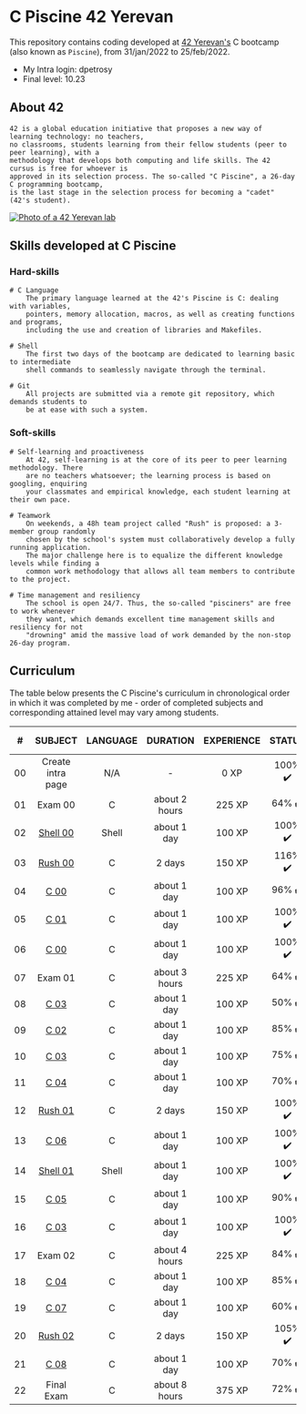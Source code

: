 # C Piscine 42 Yerevan

This repository contains coding developed at [42 Yerevan's](https://42yerevan.am/) C bootcamp (also known as `Piscine`), from 31/jan/2022 to 25/feb/2022.
* My Intra login: dpetrosy
* Final level: 10.23

## About 42

	42 is a global education initiative that proposes a new way of learning technology: no teachers,
	no classrooms, students learning from their fellow students (peer to peer learning), with a
	methodology that develops both computing and life skills. The 42 cursus is free for whoever is
	approved in its selection process. The so-called "C Piscine", a 26-day C programming bootcamp,
	is the last stage in the selection process for becoming a "cadet" (42's student).
	
[![Photo of a 42 Yerevan lab](42_Yerevan.jpg)](https://42yerevan.am/)

## Skills developed at C Piscine

### Hard-skills
	# C Language
		The primary language learned at the 42's Piscine is C: dealing with variables,
		pointers, memory allocation, macros, as well as creating functions and programs,
		including the use and creation of libraries and Makefiles.

	# Shell
		The first two days of the bootcamp are dedicated to learning basic to intermediate
		shell commands to seamlessly navigate through the terminal.

	# Git
		All projects are submitted via a remote git repository, which demands students to
		be at ease with such a system.

### Soft-skills
	# Self-learning and proactiveness
		At 42, self-learning is at the core of its peer to peer learning methodology. There
		are no teachers whatsoever; the learning process is based on googling, enquiring
		your classmates and empirical knowledge, each student learning at their own pace.

	# Teamwork
		On weekends, a 48h team project called "Rush" is proposed: a 3-member group randomly
		chosen by the school's system must collaboratively develop a fully running application.
		The major challenge here is to equalize the different knowledge levels while finding a
		common work methodology that allows all team members to contribute to the project.

	# Time management and resiliency
		The school is open 24/7. Thus, the so-called "pisciners" are free to work whenever
		they want, which demands excellent time management skills and resiliency for not
		"drowning" amid the massive load of work demanded by the non-stop 26-day program.

## Curriculum

The table below presents the C Piscine's curriculum in chronological order in which it was completed by me - order of completed subjects and corresponding attained level may vary among students.

|#	|SUBJECT							             |LANGUAGE	|DURATION		     |EXPERIENCE	  |STATUS						         |ATTAINED LEVEL	|
|:-:|:--:								               |:-:		    |:--:			       |:--:		        |:--:						           |:--:			        |
|00	|Create intra page			           |N/A		    |-				       |0 XP		      |100% :heavy_check_mark:	 |level 0 - 0%	  |
|01	|Exam 00							             |C			    |about 2 hours	 |225 XP		    |64% :heavy_check_mark:		 |level 1 - 23% 	|
|02	|[Shell 00](./Shell00)	 |Shell		  |about 1 day	   |100 XP		    |100% :heavy_check_mark:	 |level 2 - 01%  	|
|03	|[Rush 00](./Rush00)		 |C			    |2 days			     |150 XP		    |116% :heavy_check_mark:   |level 3 - 18%   |
|04	|[C 00](./C00)		       |C			    |about 1 day	   |100 XP		    |96% :heavy_check_mark:	   |level 3 - 75%	  |
|05	|[C 01](./C01)			     |C			    |about 1 day	   |100 XP		    |100% :heavy_check_mark:	 |level 4 - 32%	  |
|06	|[C 00](./C00)		       |C			    |about 1 day	   |100 XP		    |100% :heavy_check_mark:	 |level 4 - 35%	  |
|07	|Exam 01							             |C			    |about 3 hours	 |225 XP		    |64% :heavy_check_mark:		 |level 5 - 10%	  |
|08	|[C 03](./C03)			     |C			    |about 1 day	   |100 XP		    |50% :heavy_check_mark:	   |level 5 - 33%	  |
|09	|[C 02](./C02)			     |C			    |about 1 day	   |100 XP		    |85% :heavy_check_mark:		 |level 5 - 73%	  |
|10	|[C 03](./C03)			     |C			    |about 1 day	   |100 XP		    |75% :heavy_check_mark:	   |level 5 - 84%	  |
|11	|[C 04](./C04)			     |C			    |about 1 day	   |100 XP		    |70% :heavy_check_mark:	   |level 6 - 07%	  |
|12	|[Rush 01](./Rush01)		 |C			    |2 days			     |150 XP		    |100% :heavy_check_mark:	 |level 6 - 70%	  |
|13	|[C 06](./C06)			     |C			    |about 1 day	   |100 XP		    |100% :heavy_check_mark:	 |level 7 - 10%	  |
|14	|[Shell 01](./Shell01)	 |Shell		  |about 1 day	   |100 XP		    |100% :heavy_check_mark:	 |level 7 - 47%	  |
|15	|[C 05](./C05)			     |C			    |about 1 day	   |100 XP		    |90% :heavy_check_mark:	   |level 7 - 80%	  |
|16	|[C 03](./C03)			     |C			    |about 1 day	   |100 XP		    |100% :heavy_check_mark:	 |level 7 - 89%	  |
|17	|Exam 02							             |C			    |about 4 hours	 |225 XP		    |84% :heavy_check_mark:		 |level 8 - 51%	  |
|18	|[C 04](./C04)			     |C			    |about 1 day	   |100 XP		    |85% :heavy_check_mark:	   |level 8 - 62%	  |
|19	|[C 07](./C07)			     |C			    |about 1 day	   |100 XP		    |60% :heavy_check_mark:    |level 8 - 82%  	|
|20	|[Rush 02](./Rush02)		 |C			    |2 days			     |150 XP		    |105% :heavy_check_mark:   |level 9 - 29%  	|
|21	|[C 08](./C08)			     |C			    |about 1 day	   |100 XP		    |70% :heavy_check_mark:    |level 9 - 49%  	|
|22	|Final Exam							           |C			    |about 8 hours	 |375 XP		    |72% :heavy_check_mark:		 |level 10 - 23%  |
